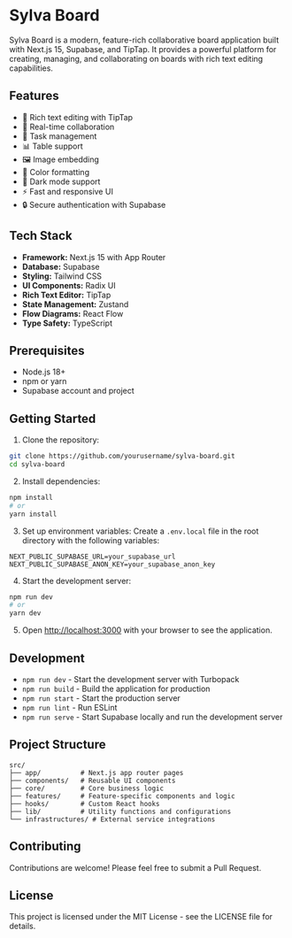 # Sylva Board

Sylva Board is a modern, feature-rich collaborative board application built with Next.js 15, Supabase, and TipTap. It provides a powerful platform for creating, managing, and collaborating on boards with rich text editing capabilities.

## Features

- 🎨 Rich text editing with TipTap
- 🔄 Real-time collaboration
- 🎯 Task management
- 📊 Table support
- 🖼️ Image embedding
- 🎨 Color formatting
- 🌙 Dark mode support
- ⚡ Fast and responsive UI
- 🔒 Secure authentication with Supabase

## Tech Stack

- **Framework:** Next.js 15 with App Router
- **Database:** Supabase
- **Styling:** Tailwind CSS
- **UI Components:** Radix UI
- **Rich Text Editor:** TipTap
- **State Management:** Zustand
- **Flow Diagrams:** React Flow
- **Type Safety:** TypeScript

## Prerequisites

- Node.js 18+
- npm or yarn
- Supabase account and project

## Getting Started

1. Clone the repository:

```bash
git clone https://github.com/yourusername/sylva-board.git
cd sylva-board
```

2. Install dependencies:

```bash
npm install
# or
yarn install
```

3. Set up environment variables:
   Create a `.env.local` file in the root directory with the following variables:

```env
NEXT_PUBLIC_SUPABASE_URL=your_supabase_url
NEXT_PUBLIC_SUPABASE_ANON_KEY=your_supabase_anon_key
```

4. Start the development server:

```bash
npm run dev
# or
yarn dev
```

5. Open [http://localhost:3000](http://localhost:3000) with your browser to see the application.

## Development

- `npm run dev` - Start the development server with Turbopack
- `npm run build` - Build the application for production
- `npm run start` - Start the production server
- `npm run lint` - Run ESLint
- `npm run serve` - Start Supabase locally and run the development server

## Project Structure

```
src/
├── app/          # Next.js app router pages
├── components/   # Reusable UI components
├── core/         # Core business logic
├── features/     # Feature-specific components and logic
├── hooks/        # Custom React hooks
├── lib/          # Utility functions and configurations
└── infrastructures/ # External service integrations
```

## Contributing

Contributions are welcome! Please feel free to submit a Pull Request.

## License

This project is licensed under the MIT License - see the LICENSE file for details.
